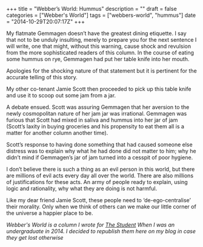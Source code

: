 +++
title = "Webber’s World: Hummus"
description = ""
draft = false
categories = ["Webber's World"]
tags = ["webbers-world", "hummus"]
date = "2014-10-29T20:07:17Z"
+++

My flatmate Gemmagen doesn’t have the greatest dining etiquette. I say that not to be unduly insulting, merely to prepare you for the next sentence I will write, one that might, without this warning, cause shock and revulsion from the more sophisticated readers of this column. In the course of eating some hummus on rye, Gemmagen had put her table knife into her mouth.

Apologies for the shocking nature of that statement but it is pertinent for the accurate telling of this story.

My other co-tenant Jamie Scott then proceeded to pick up this table knife and use it to scoop out some jam from a jar.

A debate ensued. Scott was assuring Gemmagen that her aversion to the newly cosmopolitan nature of her jam jar was irrational. Gemmagen was furious that Scott had mixed in saliva and hummus into her jar of jam (Scott’s laxity in buying groceries and his propensity to eat them all is a matter for another column another time).

Scott’s response to having done something that had caused someone else distress was to explain why what he had done did not matter to him; why he didn’t mind if Gemmagen’s jar of jam turned into a cesspit of poor hygiene.

I don’t believe there is such a thing as an evil person in this world, but there are millions of evil acts every day all over the world. There are also millions of justifications for these acts. An army of people ready to explain, using logic and rationality, why what they are doing is not harmful.

Like my dear friend Jamie Scott, these people need to ‘de-ego-centralise’ their morality. Only when we think of others can we make our little corner of the universe a happier place to be.

*Webber's World is a column I wrote for [The Student](http://www.studentnewspaper.org/webbers-world-3/) When I was an undergraduate in 2014. I decided to republish them here on my blog in case they get lost otherwise*
